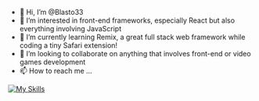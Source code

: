 - 👋 Hi, I’m @Blasto33
- 👀 I’m interested in front-end frameworks, especially React but also everything involving JavaScript
- 🌱 I’m currently learning Remix, a great full stack web framework while coding a tiny Safari extension!
- 💞️ I’m looking to collaborate on anything that involves front-end or video games development
- 📫 How to reach me ...

[![My Skills](https://skillicons.dev/icons?i=js,html,css,wasm)](https://skillicons.dev)

<!---
Blasto33/Blasto33 is a ✨ special ✨ repository because its `README.md` (this file) appears on your GitHub profile.
You can click the Preview link to take a look at your changes.
--->
